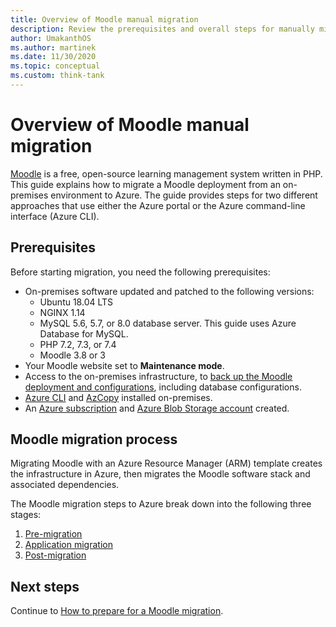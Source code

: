 ```yaml
---
title: Overview of Moodle manual migration
description: Review the prerequisites and overall steps for manually migrating Moodle from an on-premises environment to Azure.
author: UmakanthOS
ms.author: martinek
ms.date: 11/30/2020
ms.topic: conceptual
ms.custom: think-tank
---
```


# Overview of Moodle manual migration

[Moodle](https://moodle.org/) is a free, open-source learning management system written in PHP. This guide explains how to migrate a Moodle deployment from an on-premises environment to Azure. The guide provides steps for two different approaches that use either the Azure portal or the Azure command-line interface (Azure CLI).

## Prerequisites

Before starting migration, you need the following prerequisites:

- On-premises software updated and patched to the following versions:
  - Ubuntu 18.04 LTS
  - NGINX 1.14
  - MySQL 5.6, 5.7, or 8.0 database server. This guide uses Azure Database for MySQL.
  - PHP 7.2, 7.3, or 7.4
  - Moodle 3.8 or 3
- Your Moodle website set to **Maintenance mode**.
- Access to the on-premises infrastructure, to [back up the Moodle deployment and configurations](./migration-pre.md#back-up-on-premises-data), including database configurations.
- [Azure CLI](./migration-pre.md#install-the-azure-cli) and [AzCopy](./migration-pre.md#download-and-install-azcopy) installed on-premises.
- An [Azure subscription](./migration-pre.md#create-a-subscription) and [Azure Blob Storage account](./migration-pre.md#create-a-storage-account) created.

## Moodle migration process

Migrating Moodle with an Azure Resource Manager (ARM) template creates the infrastructure in Azure, then migrates the Moodle software stack and associated dependencies.

The Moodle migration steps to Azure break down into the following three stages:

1. [Pre-migration](./migration-pre.md)
1. [Application migration](./migration-start.md)
1. [Post-migration](./migration-post.md)

## Next steps

Continue to [How to prepare for a Moodle migration](./migration-pre.md).
